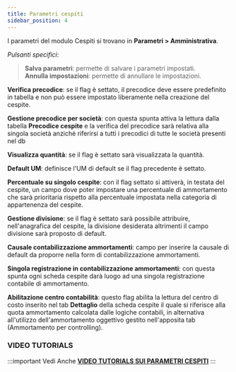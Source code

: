 ```yaml
---
title: Parametri cespiti
sidebar_position: 4
---
```


I parametri del modulo Cespiti si trovano in **Parametri > Amministrativa**.

*Pulsanti specifici*:

> **Salva parametri**: permette di salvare i parametri impostati.  
> **Annulla impostazioni**: permette di annullare le impostazioni.  

**Verifica precodice**: se il flag è settato, il precodice deve essere predefinito in tabella e non può essere impostato liberamente nella creazione del cespite.

**Gestione precodice per società**: con questa spunta attiva la lettura dalla tabella **Precodice cespite** e la verifica del precodice sarà relativa alla singola società anzichè riferirsi a tutti i precodici di tutte le società presenti nel db 
  
**Visualizza quantità**: se il flag è settato sarà visualizzata la quantità.  

**Default UM**: definisce l'UM di default se il flag precedente è settato.  

**Percentuale su singolo cespite**: con il flag settato si attiverà, in testata del cespite, un campo dove poter impostare una percentuale di ammortamento che sarà prioritaria rispetto alla percentuale impostata nella categoria di appartenenza del cespite.  

**Gestione divisione**: se il flag è settato sarà possibile attribuire, nell'anagrafica del cespite, la divisione desiderata altrimenti il campo divisione sarà proposto di default.  

**Causale contabilizzazione ammortamenti**: campo per inserire la causale di default da proporre nella form di contabilizzazione ammortamenti.

**Singola registrazione in contabilizzazione ammortamenti**: con questa spunta ogni scheda cespite darà luogo ad una singola registrazione contabile di ammortamento.

**Abilitazione centro contabilità**: questo flag abilita la lettura del centro di costo inserito nel tab **Dettaglio** della scheda cespite il quale si riferisce alla quota ammortamento calcolata dalle logiche contabili, in alternativa all'utilizzo dell'ammortamento oggettivo gestito nell'apposita tab (Ammortamento per controlling).

### VIDEO TUTORIALS

:::important Vedi Anche
[**VIDEO TUTORIALS SUI PARAMETRI CESPITI**](/docs/video/finance/intro.md)
:::
